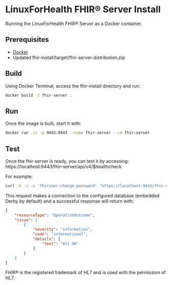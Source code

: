 # LinuxForHealth FHIR® Server Install

Running the LinuxForHealth FHIR® Server as a Docker container.

## Prerequisites

- [Docker](http://docker.com)
- Updated fhir-install/target/fhir-server-distribution.zip

## Build

Using Docker Terminal, access the fhir-install directory and run:

```sh
docker build -t fhir-server .
```

## Run

Once the image is built, start it with:

```sh
docker run -it -p 9443:9443 --name fhir-server --rm fhir-server
```

## Test

Once the fhir-server is ready, you can test it by accessing: https://localhost:9443/fhir-server/api/v4/$healthcheck

For example:

```sh
curl -k -i -u 'fhiruser:change-password' 'https://localhost:9443/fhir-server/api/v4/$healthcheck'
```

This request makes a connection to the configured database (embedded Derby by default) and a successful response will return with:

```json
{
    "resourceType": "OperationOutcome",
    "issue": [
        {
            "severity": "information",
            "code": "informational",
            "details": {
                "text": "All OK"
            }
        }
    ]
}
```

FHIR® is the registered trademark of HL7 and is used with the permission of HL7.
